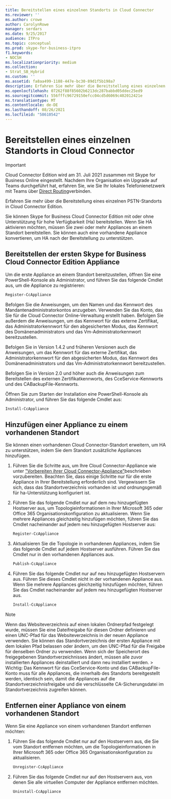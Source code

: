 ```yaml
---
title: Bereitstellen eines einzelnen Standorts in Cloud Connector
ms.reviewer: ''
ms.author: crowe
author: CarolynRowe
manager: serdars
ms.date: 9/25/2017
audience: ITPro
ms.topic: conceptual
ms.prod: skype-for-business-itpro
f1.keywords:
- NOCSH
ms.localizationpriority: medium
ms.collection:
- Strat_SB_Hybrid
ms.custom: ''
ms.assetid: fa8aa499-1188-447e-bc30-89d1f5b198a7
description: Erfahren Sie mehr über die Bereitstellung eines einzelnen PSTN-Standorts in Cloud Connector Edition.
ms.openlocfilehash: 07262f88f85602b6213dc287babbd05ddec25ed9
ms.sourcegitcommit: 556fffc96729150efcc04cd5d6069c402012421e
ms.translationtype: MT
ms.contentlocale: de-DE
ms.lasthandoff: 08/26/2021
ms.locfileid: "58610542"
---
```

# <a name="deploy-a-single-site-in-cloud-connector"></a>Bereitstellen eines einzelnen Standorts in Cloud Connector
 
> [!Important]
> Cloud Connector Edition wird am 31. Juli 2021 zusammen mit Skype for Business Online eingestellt. Nachdem Ihre Organisation ein Upgrade auf Teams durchgeführt hat, erfahren Sie, wie Sie Ihr lokales Telefonienetzwerk mit Teams über [Direct Routing](/MicrosoftTeams/direct-routing-landing-page)verbinden.

Erfahren Sie mehr über die Bereitstellung eines einzelnen PSTN-Standorts in Cloud Connector Edition.
  
Sie können Skype for Business Cloud Connector Edition mit oder ohne Unterstützung für hohe Verfügbarkeit (Ha) bereitstellen. Wenn Sie HA aktivieren möchten, müssen Sie zwei oder mehr Appliances an einem Standort bereitstellen. Sie können auch eine vorhandene Appliance konvertieren, um HA nach der Bereitstellung zu unterstützen.
  
## <a name="deploy-the-first-skype-for-business-cloud-connector-edition-appliance"></a>Bereitstellen der ersten Skype for Business Cloud Connector Edition Appliance

Um die erste Appliance an einem Standort bereitzustellen, öffnen Sie eine PowerShell-Konsole als Administrator, und führen Sie das folgende Cmdlet aus, um die Appliance zu registrieren:
  
```powershell
Register-CcAppliance
```

Befolgen Sie die Anweisungen, um den Namen und das Kennwort des Mandantenadministratorkontos anzugeben. Verwenden Sie das Konto, das Sie für die Cloud Connector Online-Verwaltung erstellt haben. Befolgen Sie außerdem die Anweisungen, um das Kennwort für das externe Zertifikat, das Administratorkennwort für den abgesicherten Modus, das Kennwort des Domänenadministrators und das Vm-Administratorkennwort bereitzustellen. 
  
Befolgen Sie in Version 1.4.2 und früheren Versionen auch die Anweisungen, um das Kennwort für das externe Zertifikat, das Administratorkennwort für den abgesicherten Modus, das Kennwort des Domänenadministrators und das Vm-Administratorkennwort bereitzustellen. 
  
Befolgen Sie in Version 2.0 und höher auch die Anweisungen zum Bereitstellen des externen Zertifikatkennworts, des CceService-Kennworts und des CABackupFile-Kennworts.
  
Öffnen Sie zum Starten der Installation eine PowerShell-Konsole als Administrator, und führen Sie das folgende Cmdlet aus:
  
```powershell
Install-CcAppliance
```

## <a name="add-an-appliance-to-an-existing-site"></a>Hinzufügen einer Appliance zu einem vorhandenen Standort

Sie können einen vorhandenen Cloud Connector-Standort erweitern, um HA zu unterstützen, indem Sie dem Standort zusätzliche Appliances hinzufügen. 
  
1. Führen Sie die Schritte aus, um Ihre Cloud Connector-Appliance wie unter ["Vorbereiten ihrer Cloud Connector-Appliance"](prepare-your-cloud-connector-appliance.md)beschrieben vorzubereiten. Beachten Sie, dass einige Schritte nur für die erste Appliance in Ihrer Bereitstellung erforderlich sind. Vergewissern Sie sich, dass das Standortverzeichnis vorhanden ist und ordnungsgemäß für ha-Unterstützung konfiguriert ist.
    
2. Führen Sie das folgende Cmdlet nur auf dem neu hinzugefügten Hostserver aus, um Topologieinformationen in Ihrer Microsoft 365 oder Office 365 Organisationskonfiguration zu aktualisieren. Wenn Sie mehrere Appliances gleichzeitig hinzufügen möchten, führen Sie das Cmdlet nacheinander auf jedem neu hinzugefügten Hostserver aus:
    
   ```powershell
   Register-CcAppliance
   ```

3. Aktualisieren Sie die Topologie in vorhandenen Appliances, indem Sie das folgende Cmdlet auf jedem Hostserver ausführen. Führen Sie das Cmdlet nur in den vorhandenen Appliances aus.
    
   ```powershell
   Publish-CcAppliance
   ```

4. Führen Sie das folgende Cmdlet nur auf neu hinzugefügten Hostservern aus. Führen Sie dieses Cmdlet nicht in der vorhandenen Appliance aus. Wenn Sie mehrere Appliances gleichzeitig hinzufügen möchten, führen Sie das Cmdlet nacheinander auf jedem neu hinzugefügten Hostserver aus.
    
   ```powershell
   Install-CcAppliance
   ```

> [!NOTE]
> Wenn das Websiteverzeichnis auf einen lokalen Ordnerpfad festgelegt wurde, müssen Sie eine Dateifreigabe für diesen Ordner definieren und einen UNC-Pfad für das Websiteverzeichnis in der neuen Appliance verwenden. Sie können das Standortverzeichnis der ersten Appliance mit dem lokalen Pfad belassen oder ändern, um den UNC-Pfad für die Freigabe für denselben Ordner zu verwenden. Wenn sich der Speicherort des freigegebenen Standortverzeichnisses ändert, müssen alle zuvor installierten Appliances deinstalliert und dann neu installiert werden. > Wichtig: Das Kennwort für das CceService-Konto und das CABackupFile-Konto muss für alle Appliances, die innerhalb des Standorts bereitgestellt werden, identisch sein, damit die Appliances auf die Standortverzeichnisfreigabe und die verschlüsselte CA-Sicherungsdatei im Standortverzeichnis zugreifen können. 
  
## <a name="remove-an-appliance-from-an-existing-site"></a>Entfernen einer Appliance von einem vorhandenen Standort

Wenn Sie eine Appliance von einem vorhandenen Standort entfernen möchten:
  
1. Führen Sie das folgende Cmdlet nur auf den Hostservern aus, die Sie vom Standort entfernen möchten, um die Topologieinformationen in Ihrer Microsoft 365 oder Office 365 Organisationskonfiguration zu aktualisieren.
    
   ```powershell
   Unregister-CcAppliance
   ```

2. Führen Sie das folgende Cmdlet nur auf den Hostservern aus, von denen Sie alle virtuellen Computer der Appliance entfernen möchten.
    
   ```powershell
   Uninstall-CcAppliance
   ```